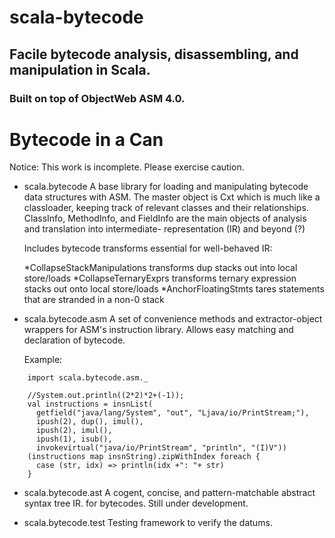scala-bytecode
==============

## Facile bytecode analysis, disassembling, and manipulation in Scala.

### Built on top of ObjectWeb ASM 4.0.

# Bytecode in a Can

Notice:
  This work is incomplete. Please exercise caution.

* scala.bytecode
    A base library for loading and manipulating bytecode data structures with
  ASM. The master object is Cxt which is much like a classloader, keeping track
  of relevant classes and their relationships. ClassInfo, MethodInfo, and
  FieldInfo are the main objects of analysis and translation into intermediate-
  representation (IR) and beyond (?)

    Includes bytecode transforms essential for well-behaved IR:

  *CollapseStackManipulations
    transforms dup stacks out into local store/loads
  *CollapseTernaryExprs
    transforms ternary expression stacks out onto local store/loads
  *AnchorFloatingStmts
    tares statements that are stranded in a non-0 stack

* scala.bytecode.asm
    A set of convenience methods and extractor-object wrappers for ASM's
  instruction library. Allows easy matching and declaration of bytecode.

  Example:
```
    import scala.bytecode.asm._

    //System.out.println((2*2)*2+(-1));
    val instructions = insnList(
      getfield("java/lang/System", "out", "Ljava/io/PrintStream;"),
      ipush(2), dup(), imul(),
      ipush(2), imul(),
      ipush(1), isub(),
      invokevirtual("java/io/PrintStream", "println", "(I)V"))
    (instructions map insnString).zipWithIndex foreach {
      case (str, idx) => println(idx +": "+ str)
    }
```

* scala.bytecode.ast
    A cogent, concise, and pattern-matchable abstract syntax tree IR.
  for bytecodes. Still under development.

* scala.bytecode.test
    Testing framework to verify the datums.
